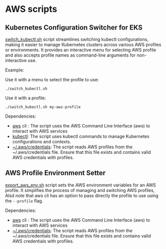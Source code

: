 # AWS scripts

## Kubernetes Configuration Switcher for EKS

[switch_kubectl.sh](switch_kubectl.sh) script streamlines switching kubectl configurations, making it easier to manage Kubernetes clusters
across various AWS profiles or environments. It provides an interactive menu for selecting AWS profile
and also accepts profile names as command-line arguments for non-interactive use.

Example:

Use it with a menu to select the profile to use:

```
./switch_kubectl.sh
```

Use it with a profile:

```
./switch_kubectl.sh my-aws-profile
```

Dependencies:

- [aws](https://aws.amazon.com/es/cli/) cli : The script uses the AWS Command Line Interface (aws) to interact with AWS services
- [kubectl](https://kubernetes.io/es/docs/tasks/tools/): The script uses kubectl commands to manage Kubernetes configurations and contexts.
- [~/.aws/credentials](https://docs.aws.amazon.com/cli/latest/userguide/cli-configure-files.html): The script reads AWS profiles from the ~/.aws/credentials file. Ensure that this file exists and contains valid AWS credentials with profiles.

## AWS Profile Environment Setter

[export_aws_env.sh](switch_kubectl.sh) script sets the AWS environment variables for an AWS profile. It simplifies the process of managing and switching AWS profiles, Alsd note that aws cli has an option to pass directly the profile to use using the `--profile` flag.

Dependencies:

- [aws](https://aws.amazon.com/es/cli/) cli : The script uses the AWS Command Line Interface (aws) to interact with AWS services
- [~/.aws/credentials](https://docs.aws.amazon.com/cli/latest/userguide/cli-configure-files.html): The script reads AWS profiles from the ~/.aws/credentials file. Ensure that this file exists and contains valid AWS credentials with profiles.
